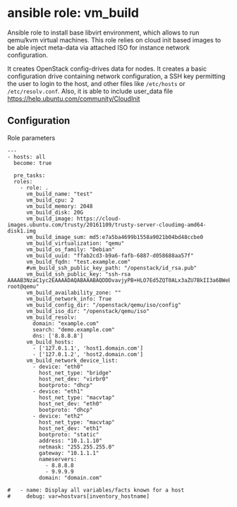 ansible role: vm_build
========================

Ansible role to install base libvirt environment, which
allows to run qemu/kvm virtual machines.
This role relies on cloud init based images to be able 
inject meta-data via attached ISO for instance network
configuration.

It creates OpenStack config-drives data for nodes. 
It creates a basic configuration drive containing network 
configuration, a SSH key permitting the user to login to 
the host, and other files like `/etc/hosts` or 
`/etc/resolv.conf`. Also, it is able to include user_data 
file https://help.ubuntu.com/community/CloudInit



Configuration
-------------

Role parameters
```
---
- hosts: all
  become: true

  pre_tasks:
  roles:
    - role: .
      vm_build_name: "test"
      vm_build_cpu: 2
      vm_build_memory: 2048
      vm_build_disk: 20G
      vm_build_image: https://cloud-images.ubuntu.com/trusty/20161109/trusty-server-cloudimg-amd64-disk1.img
      vm_build_image_sum: md5:e7a5ba4699b1558a9021b04bd48ccbe0
      vm_build_virtualization: "qemu"
      vm_build_os_family: "Debian"
      vm_build_uuid: "ffab2cd3-b9a6-fafb-6887-d058688aa57f"
      vm_build_fqdn: "test.example.com"
      #vm_build_ssh_public_key_path: "/openstack/id_rsa.pub"
      vm_build_ssh_public_key: "ssh-rsa AAAAB3NzaC1yc2EAAAADAQABAAABAQDDDvavjyPB+HLO7Ed5ZQT0ALx3aZU7BkII3a6BWeBP0Y40n8+P3kiaaOolPCjA4xPh0iqFyLGtTB9NFuj2NKaoEqE6be/8BHmPX00bYx+7iaJWVCPJuMH0lnBjRQYLCUC6MbrgEdNaI+KH7FDCEn9xDlJLHMrhriKVky8WOI7HVimlTuSKnwntvvAO9sd9V7sE0QGWA1sIJ1+w/sIK6YjRfE5KdyjYN0l8XaBSvhg0rn4TvxrwuM0iNB7xNw1yMKiHRcygMXHJFTPevO0ftSYHd/9biqzr4njWuFaGxsSXDO528lXzaXHJFzLrjqDlaRsmExK58j1EOFg/383bh0Rv root@qemu"
      vm_build_availability_zone: ""
      vm_build_network_info: True
      vm_build_config_dir: "/openstack/qemu/iso/config"
      vm_build_iso_dir: "/openstack/qemu/iso"
      vm_build_resolv:
        domain: "example.com"
        search: "demo.example.com"
        dns: ['8.8.8.8']
      vm_build_hosts:
        - ['127.0.1.1', 'host1.domain.com']
        - ['127.0.1.2', 'host2.domain.com']
      vm_build_network_device_list:
        - device: "eth0"
          host_net_type: "bridge" 
          host_net_dev: "virbr0"
          bootproto: "dhcp"
        - device: "eth1"
          host_net_type: "macvtap" 
          host_net_dev: "eth0"
          bootproto: "dhcp"
        - device: "eth2"
          host_net_type: "macvtap" 
          host_net_dev: "eth1"
          bootproto: "static"
          address: "10.1.1.10"
          netmask: "255.255.255.0"
          gateway: "10.1.1.1"
          nameservers: 
            - 8.8.8.8
            - 9.9.9.9
          domain: "domain.com"

#   - name: Display all variables/facts known for a host
#     debug: var=hostvars[inventory_hostname]
```
